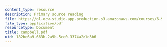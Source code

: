 ```yaml
---
content_type: resource
description: Primary source reading.
file: https://ol-ocw-studio-app-production.s3.amazonaws.com/courses/6-912-introduction-to-copyright-law-january-iap-2006/182be6a9663b2a9b5ce03374a2e1d3b6_campbell.pdf
file_type: application/pdf
resourcetype: Document
title: campbell.pdf
uid: 182be6a9-663b-2a9b-5ce0-3374a2e1d3b6
---
```


